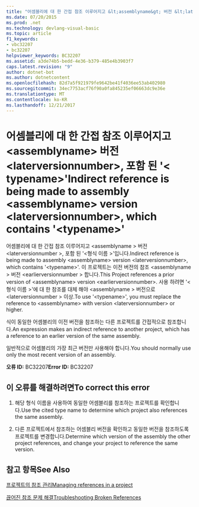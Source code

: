 ```yaml
---
title: "어셈블리에 대 한 간접 참조 이루어지고 &lt;assemblyname&gt; 버전 &lt;laterversionnumber&gt;, 포함 된 &#39;&lt; typename&gt;&#39;"
ms.date: 07/20/2015
ms.prod: .net
ms.technology: devlang-visual-basic
ms.topic: article
f1_keywords:
- vbc32207
- bc32207
helpviewer_keywords: BC32207
ms.assetid: a3de74b5-bedd-4e36-b379-485e4b3903f7
caps.latest.revision: "9"
author: dotnet-bot
ms.author: dotnetcontent
ms.openlocfilehash: 82d7a5f921979fe9642be41f4036ee53ab402980
ms.sourcegitcommit: 34ec7753acf76f90a0fa845235ef06663dc9e36e
ms.translationtype: MT
ms.contentlocale: ko-KR
ms.lasthandoff: 12/21/2017
---
```

# <a name="indirect-reference-is-being-made-to-assembly-ltassemblynamegt-version-ltlaterversionnumbergt-which-contains-39lttypenamegt39"></a><span data-ttu-id="528bd-102">어셈블리에 대 한 간접 참조 이루어지고 &lt;assemblyname&gt; 버전 &lt;laterversionnumber&gt;, 포함 된 &#39;&lt; typename&gt;&#39;</span><span class="sxs-lookup"><span data-stu-id="528bd-102">Indirect reference is being made to assembly &lt;assemblyname&gt; version &lt;laterversionnumber&gt;, which contains &#39;&lt;typename&gt;&#39;</span></span>
<span data-ttu-id="528bd-103">어셈블리에 대 한 간접 참조 이루어지고 \<assemblyname > 버전 \<laterversionnumber >, 포함 된 '\<형식 이름 >'입니다.</span><span class="sxs-lookup"><span data-stu-id="528bd-103">Indirect reference is being made to assembly \<assemblyname> version \<laterversionnumber>, which contains '\<typename>'.</span></span> <span data-ttu-id="528bd-104">이 프로젝트는 이전 버전의 참조 \<assemblyname > 버전 \<earlierversionnumber > 합니다.</span><span class="sxs-lookup"><span data-stu-id="528bd-104">This Project references a prior version of \<assemblyname> version \<earlierversionnumber>.</span></span> <span data-ttu-id="528bd-105">사용 하려면 '\<형식 이름 >'에 대 한 참조를 대체 해야 \<assemblyname > 버전으로 \<laterversionnumber > 이상.</span><span class="sxs-lookup"><span data-stu-id="528bd-105">To use '\<typename>', you must replace the reference to \<assemblyname> with version \<laterversionnumber> or higher.</span></span>  
  
 <span data-ttu-id="528bd-106">식이 동일한 어셈블리의 이전 버전을 참조하는 다른 프로젝트를 간접적으로 참조합니다.</span><span class="sxs-lookup"><span data-stu-id="528bd-106">An expression makes an indirect reference to another project, which has a reference to an earlier version of the same assembly.</span></span>  
  
 <span data-ttu-id="528bd-107">일반적으로 어셈블리의 가장 최근 버전만 사용해야 합니다.</span><span class="sxs-lookup"><span data-stu-id="528bd-107">You should normally use only the most recent version of an assembly.</span></span>  
  
 <span data-ttu-id="528bd-108">**오류 ID:** BC32207</span><span class="sxs-lookup"><span data-stu-id="528bd-108">**Error ID:** BC32207</span></span>  
  
## <a name="to-correct-this-error"></a><span data-ttu-id="528bd-109">이 오류를 해결하려면</span><span class="sxs-lookup"><span data-stu-id="528bd-109">To correct this error</span></span>  
  
1.  <span data-ttu-id="528bd-110">해당 형식 이름을 사용하여 동일한 어셈블리를 참조하는 프로젝트를 확인합니다.</span><span class="sxs-lookup"><span data-stu-id="528bd-110">Use the cited type name to determine which project also references the same assembly.</span></span>  
  
2.  <span data-ttu-id="528bd-111">다른 프로젝트에서 참조하는 어셈블리 버전을 확인하고 동일한 버전을 참조하도록 프로젝트를 변경합니다.</span><span class="sxs-lookup"><span data-stu-id="528bd-111">Determine which version of the assembly the other project references, and change your project to reference the same version.</span></span>  
  
## <a name="see-also"></a><span data-ttu-id="528bd-112">참고 항목</span><span class="sxs-lookup"><span data-stu-id="528bd-112">See Also</span></span>  
 [<span data-ttu-id="528bd-113">프로젝트의 참조 관리</span><span class="sxs-lookup"><span data-stu-id="528bd-113">Managing references in a project</span></span>](/visualstudio/ide/managing-references-in-a-project)  
   
 [<span data-ttu-id="528bd-114">끊어진 참조 문제 해결</span><span class="sxs-lookup"><span data-stu-id="528bd-114">Troubleshooting Broken References</span></span>](/visualstudio/ide/troubleshooting-broken-references)
